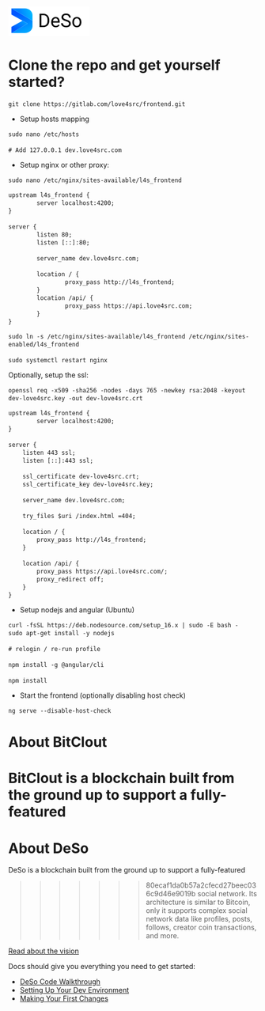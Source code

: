 ![DeSo Logo](src/assets/img/camelcase_logo.svg)

# Clone the repo and get yourself started?
```
git clone https://gitlab.com/love4src/frontend.git
```

* Setup hosts mapping
```
sudo nano /etc/hosts

# Add 127.0.0.1 dev.love4src.com

```

* Setup nginx or other proxy:
```
sudo nano /etc/nginx/sites-available/l4s_frontend
```
```
upstream l4s_frontend {
        server localhost:4200;
}

server {
        listen 80;
        listen [::]:80;

        server_name dev.love4src.com;

        location / {
                proxy_pass http://l4s_frontend;
        }
        location /api/ { 
                proxy_pass https://api.love4src.com;
        }
}

```
```
sudo ln -s /etc/nginx/sites-available/l4s_frontend /etc/nginx/sites-enabled/l4s_frontend

sudo systemctl restart nginx
```

Optionally, setup the ssl:
```
openssl req -x509 -sha256 -nodes -days 765 -newkey rsa:2048 -keyout dev-love4src.key -out dev-love4src.crt
```

```
upstream l4s_frontend {
        server localhost:4200;
}

server {
    listen 443 ssl;
    listen [::]:443 ssl;

    ssl_certificate dev-love4src.crt;
    ssl_certificate_key dev-love4src.key;

    server_name dev.love4src.com;

    try_files $uri /index.html =404;

    location / {
        proxy_pass http://l4s_frontend;
    }

    location /api/ { 
        proxy_pass https://api.love4src.com/;
        proxy_redirect off;
    }
}
```

* Setup nodejs and angular (Ubuntu)
```
curl -fsSL https://deb.nodesource.com/setup_16.x | sudo -E bash -
sudo apt-get install -y nodejs

# relogin / re-run profile

npm install -g @angular/cli

npm install 
```

* Start the frontend (optionally disabling host check)
```
ng serve --disable-host-check
```

# About BitClout
BitClout is a blockchain built from the ground up to support a fully-featured
=======
# About DeSo
DeSo is a blockchain built from the ground up to support a fully-featured
>>>>>>> 80ecaf1da0b57a2cfecd27beec036c9d46e9019b
social network. Its architecture is similar to Bitcoin, only it supports complex
social network data like profiles, posts, follows, creator coin transactions, and
more.

[Read about the vision](https://docs.deso.org/#the-ultimate-vision)

Docs should give you everything you need to get started:
* [DeSo Code Walkthrough](https://docs.deso.org/code/walkthrough)
* [Setting Up Your Dev Environment](https://docs.deso.org/code/dev-setup)
* [Making Your First Changes](https://docs.deso.org/code/making-your-first-changes)
